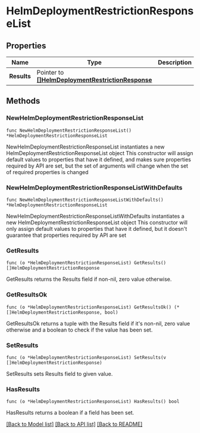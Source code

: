 # HelmDeploymentRestrictionResponseList

## Properties

Name | Type | Description | Notes
------------ | ------------- | ------------- | -------------
**Results** | Pointer to [**[]HelmDeploymentRestrictionResponse**](HelmDeploymentRestrictionResponse.md) |  | [optional] 

## Methods

### NewHelmDeploymentRestrictionResponseList

`func NewHelmDeploymentRestrictionResponseList() *HelmDeploymentRestrictionResponseList`

NewHelmDeploymentRestrictionResponseList instantiates a new HelmDeploymentRestrictionResponseList object
This constructor will assign default values to properties that have it defined,
and makes sure properties required by API are set, but the set of arguments
will change when the set of required properties is changed

### NewHelmDeploymentRestrictionResponseListWithDefaults

`func NewHelmDeploymentRestrictionResponseListWithDefaults() *HelmDeploymentRestrictionResponseList`

NewHelmDeploymentRestrictionResponseListWithDefaults instantiates a new HelmDeploymentRestrictionResponseList object
This constructor will only assign default values to properties that have it defined,
but it doesn't guarantee that properties required by API are set

### GetResults

`func (o *HelmDeploymentRestrictionResponseList) GetResults() []HelmDeploymentRestrictionResponse`

GetResults returns the Results field if non-nil, zero value otherwise.

### GetResultsOk

`func (o *HelmDeploymentRestrictionResponseList) GetResultsOk() (*[]HelmDeploymentRestrictionResponse, bool)`

GetResultsOk returns a tuple with the Results field if it's non-nil, zero value otherwise
and a boolean to check if the value has been set.

### SetResults

`func (o *HelmDeploymentRestrictionResponseList) SetResults(v []HelmDeploymentRestrictionResponse)`

SetResults sets Results field to given value.

### HasResults

`func (o *HelmDeploymentRestrictionResponseList) HasResults() bool`

HasResults returns a boolean if a field has been set.


[[Back to Model list]](../README.md#documentation-for-models) [[Back to API list]](../README.md#documentation-for-api-endpoints) [[Back to README]](../README.md)


